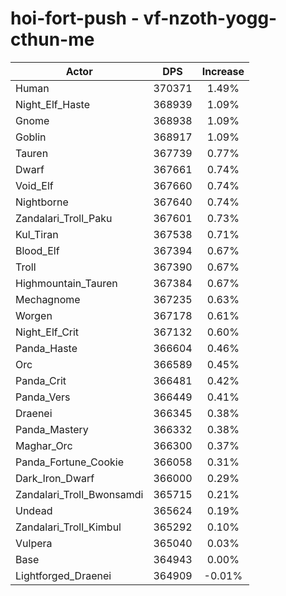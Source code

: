 # hoi-fort-push - vf-nzoth-yogg-cthun-me
| Actor | DPS | Increase |
|---|:---:|:---:|
|Human|370371|1.49%|
|Night_Elf_Haste|368939|1.09%|
|Gnome|368938|1.09%|
|Goblin|368917|1.09%|
|Tauren|367739|0.77%|
|Dwarf|367661|0.74%|
|Void_Elf|367660|0.74%|
|Nightborne|367640|0.74%|
|Zandalari_Troll_Paku|367601|0.73%|
|Kul_Tiran|367538|0.71%|
|Blood_Elf|367394|0.67%|
|Troll|367390|0.67%|
|Highmountain_Tauren|367384|0.67%|
|Mechagnome|367235|0.63%|
|Worgen|367178|0.61%|
|Night_Elf_Crit|367132|0.60%|
|Panda_Haste|366604|0.46%|
|Orc|366589|0.45%|
|Panda_Crit|366481|0.42%|
|Panda_Vers|366449|0.41%|
|Draenei|366345|0.38%|
|Panda_Mastery|366332|0.38%|
|Maghar_Orc|366300|0.37%|
|Panda_Fortune_Cookie|366058|0.31%|
|Dark_Iron_Dwarf|366000|0.29%|
|Zandalari_Troll_Bwonsamdi|365715|0.21%|
|Undead|365624|0.19%|
|Zandalari_Troll_Kimbul|365292|0.10%|
|Vulpera|365040|0.03%|
|Base|364943|0.00%|
|Lightforged_Draenei|364909|-0.01%|
